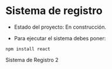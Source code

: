 <h1>Sistema de registro</h1>

- Estado del proyecto: En construcción.

- Para ejecutar el sistema debes poner:

```npm install react```

Sistema de Registro 2
